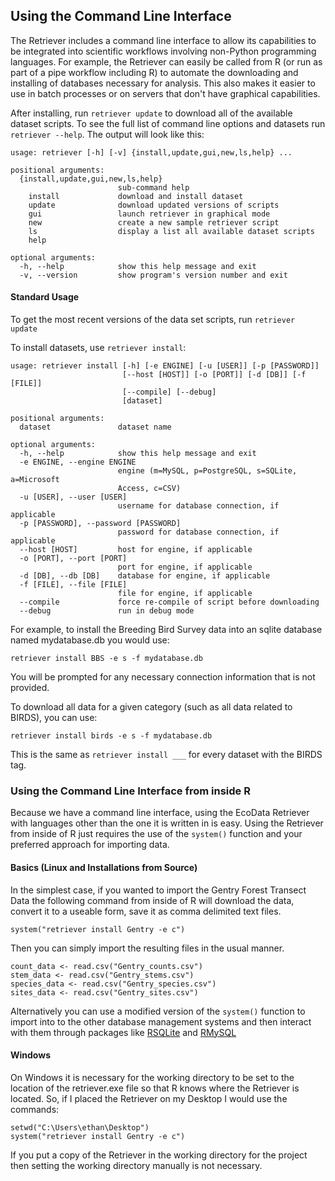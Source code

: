 Using the Command Line Interface
--------------------------------

The Retriever includes a command line interface to allow its
capabilities to be integrated into scientific workflows involving
non-Python programming languages. For example, the Retriever can easily
be called from R (or run as part of a pipe workflow including R) to
automate the downloading and installing of databases necessary for
analysis. This also makes it easier to use in batch processes or on
servers that don't have graphical capabilities.

After installing, run `retriever update` to download all of the
available dataset scripts. To see the full list of command line options
and datasets run `retriever --help`. The output will look like this:

    usage: retriever [-h] [-v] {install,update,gui,new,ls,help} ...

    positional arguments:
      {install,update,gui,new,ls,help}
                            sub-command help
        install             download and install dataset
        update              download updated versions of scripts
        gui                 launch retriever in graphical mode
        new                 create a new sample retriever script
        ls                  display a list all available dataset scripts
        help

    optional arguments:
      -h, --help            show this help message and exit
      -v, --version         show program's version number and exit

#### Standard Usage

To get the most recent versions of the data set scripts, run
`retriever update`

To install datasets, use `retriever install`:

    usage: retriever install [-h] [-e ENGINE] [-u [USER]] [-p [PASSWORD]]
                             [--host [HOST]] [-o [PORT]] [-d [DB]] [-f [FILE]]
                             [--compile] [--debug]
                             [dataset]

    positional arguments:
      dataset               dataset name

    optional arguments:
      -h, --help            show this help message and exit
      -e ENGINE, --engine ENGINE
                            engine (m=MySQL, p=PostgreSQL, s=SQLite, a=Microsoft
                            Access, c=CSV)
      -u [USER], --user [USER]
                            username for database connection, if applicable
      -p [PASSWORD], --password [PASSWORD]
                            password for database connection, if applicable
      --host [HOST]         host for engine, if applicable
      -o [PORT], --port [PORT]
                            port for engine, if applicable
      -d [DB], --db [DB]    database for engine, if applicable
      -f [FILE], --file [FILE]
                            file for engine, if applicable
      --compile             force re-compile of script before downloading
      --debug               run in debug mode

For example, to install the Breeding Bird Survey data into an sqlite
database named mydatabase.db you would use:

    retriever install BBS -e s -f mydatabase.db

You will be prompted for any necessary connection information that is
not provided.

To download all data for a given category (such as all data related to
BIRDS), you can use:

    retriever install birds -e s -f mydatabase.db

This is the same as `retriever install ___` for every dataset with the
BIRDS tag.

### Using the Command Line Interface from inside R

Because we have a command line interface, using the EcoData Retriever
with languages other than the one it is written in is easy. Using the
Retriever from inside of R just requires the use of the `system()`
function and your preferred approach for importing data.

#### Basics (Linux and Installations from Source)

In the simplest case, if you wanted to import the Gentry Forest Transect
Data the following command from inside of R will download the data,
convert it to a useable form, save it as comma delimited text files.

    system("retriever install Gentry -e c")

Then you can simply import the resulting files in the usual manner.

    count_data <- read.csv("Gentry_counts.csv")
    stem_data <- read.csv("Gentry_stems.csv")
    species_data <- read.csv("Gentry_species.csv")
    sites_data <- read.csv("Gentry_sites.csv")

Alternatively you can use a modified version of the `system()` function
to import into to the other database management systems and then
interact with them through packages like
[RSQLite](http://cran.r-project.org/web/packages/RSQLite/index.html) and
[RMySQL](http://cran.r-project.org/web/packages/RMySQL/index.html)

#### Windows

On Windows it is necessary for the working directory to be set to the
location of the retriever.exe file so that R knows where the Retriever
is located. So, if I placed the Retriever on my Desktop I would use the
commands:

    setwd("C:\Users\ethan\Desktop")
    system("retriever install Gentry -e c")

If you put a copy of the Retriever in the working directory for the
project then setting the working directory manually is not necessary.
